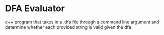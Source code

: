 # DFA Evaluator
c++ program that takes in a .dfa file through a command line argument and determine whether each provided string is valid given the dfa
